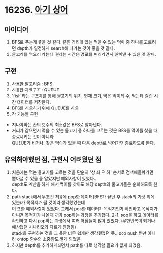 # 16236. [아기 상어](https://www.acmicpc.net/problem/16236)

## 아이디어  
1. BFS로 푸는게 좋을 것 같다. 같은 거리에 있는 먹을 수 있는 먹이 중 하나를 고르려면 depth가 일정하게 search해 나가는 것이 좋을 것 같다.  
2. 물고기를 먹으러 가는데 걸리는 시간은 경로를 따라가면서 알아낼 수 있을 것 같다.
  
## 구현  
1. 사용한 알고리즘 : BFS
1. 사용한 자료구조 : QUEUE
2. 'fish'라는 구조체를 통해 물고기의 위치, 현재 크기, 먹은 먹이의 수, 먹는데 걸린 시간 데이터를 저장한다.
3. BFS를 사용하기 위해 QUEUE를 사용
4. 각 기능별 구현  
  - 지나야하는 칸의 갯수의 최소값은 BFS로 알아낸다.
  - 거리가 같으면서 먹을 수 있는 물고기 중 하나를 고르는 것은 BFS를 먹이를 찾을 때 종료시키는 것이 아니라  
  QUEUE가 비거나, 찾은 먹이가 있을 때 다음 depth로 넘어가면 종료하도록 한다.
  
## 유의해야했던 점, 구현시 어려웠던 점  
1. 처음에는 먹는 물고기를 고르는 것을 단순히 '상 좌 우 하' 순서로 검색해들어가면 뽑아낼 수 있을 줄 알았지만 예외사항이 있었다..  
depth도 계산을 하게 해서 먹이를 찾아도 해당 depth의 물고기들은 순회하도록 한다.
2. path stack에서 무조건 처음에 pop한 데이터(BFS가 끝난 후 stack의 가장 위에 있는)가 목적지가 될 것이라 생각했었는데  
이 또한 예외사항이 있었다. 그래서 pop한 데이터가 목적지인지 확인하고 목적지가 아니면 목적지가 나올때 까지 pop하는 과정을 추가했다.
2-1. pop을 하고 데이터를 확인하고 다시 pop하는 과정에서 여러 허점들이 많이 있었다. (무한반복이 되거나 예상했던 시나리오와 다르게 진행됨)  
stack을 구현하는 것을 그 동안 너무 쉽게만 생각했었던 듯.. pop push 뿐만 아니라 ontop 함수의 소중함도 알게 되었음!  
3. 하지만 depth를 추가하게되면서 path를 따로 생각할 필요가 없게 되었음.  
      
